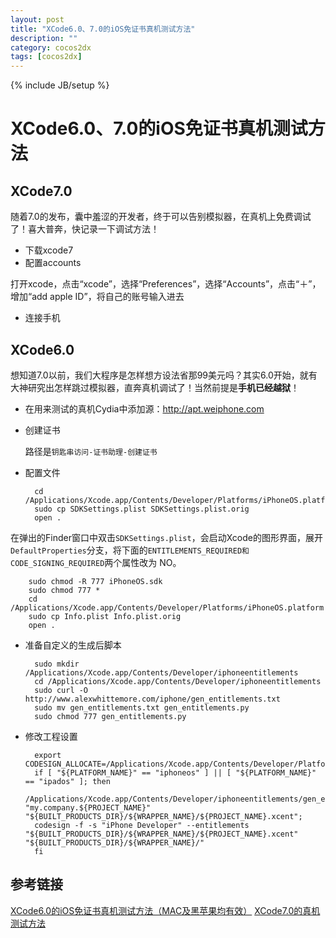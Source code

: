 ```yaml
---
layout: post
title: "XCode6.0、7.0的iOS免证书真机测试方法"
description: ""
category: cocos2dx
tags: [cocos2dx]
---
```

{% include JB/setup %}

XCode6.0、7.0的iOS免证书真机测试方法
=====================

XCode7.0
--------

随着7.0的发布，囊中羞涩的开发者，终于可以告别模拟器，在真机上免费调试了！喜大普奔，快记录一下调试方法！

 - 下载xcode7
 - 配置accounts

 打开xcode，点击“xcode”，选择“Preferences”，选择“Accounts”，点击“＋”，增加“add apple ID”，将自己的账号输入进去
 
 - 连接手机

XCode6.0
--------

想知道7.0以前，我们大程序是怎样想方设法省那99美元吗？其实6.0开始，就有大神研究出怎样跳过模拟器，直奔真机调试了！当然前提是**手机已经越狱**！

- 在用来测试的真机Cydia中添加源：http://apt.weiphone.com

- 创建证书

    路径是`钥匙串访问-证书助理-创建证书`

- 配置文件

        cd /Applications/Xcode.app/Contents/Developer/Platforms/iPhoneOS.platform/Developer/SDKs/iPhoneOS8.0.sdk/
        sudo cp SDKSettings.plist SDKSettings.plist.orig
        open .

在弹出的Finder窗口中双击`SDKSettings.plist`，会启动Xcode的图形界面，展开`DefaultProperties`分支，将下面的`ENTITLEMENTS_REQUIRED和CODE_SIGNING_REQUIRED`两个属性改为 NO。

        sudo chmod -R 777 iPhoneOS.sdk
        sudo chmod 777 *
        cd /Applications/Xcode.app/Contents/Developer/Platforms/iPhoneOS.platform
        sudo cp Info.plist Info.plist.orig
        open .

- 准备自定义的生成后脚本

        sudo mkdir /Applications/Xcode.app/Contents/Developer/iphoneentitlements
        cd /Applications/Xcode.app/Contents/Developer/iphoneentitlements
        sudo curl -O http://www.alexwhittemore.com/iphone/gen_entitlements.txt
        sudo mv gen_entitlements.txt gen_entitlements.py
        sudo chmod 777 gen_entitlements.py

- 修改工程设置



        export CODESIGN_ALLOCATE=/Applications/Xcode.app/Contents/Developer/Platforms/iPhoneOS.platform/Developer/usr/bin/codesign_allocate
        if [ "${PLATFORM_NAME}" == "iphoneos" ] || [ "${PLATFORM_NAME}" == "ipados" ]; then
        /Applications/Xcode.app/Contents/Developer/iphoneentitlements/gen_entitlements.py "my.company.${PROJECT_NAME}" "${BUILT_PRODUCTS_DIR}/${WRAPPER_NAME}/${PROJECT_NAME}.xcent";
        codesign -f -s "iPhone Developer" --entitlements "${BUILT_PRODUCTS_DIR}/${WRAPPER_NAME}/${PROJECT_NAME}.xcent" "${BUILT_PRODUCTS_DIR}/${WRAPPER_NAME}/"
        fi

## 参考链接
 
[XCode6.0的iOS免证书真机测试方法（MAC及黑苹果均有效）](http://www.tuicool.com/articles/ZvmER3)
[XCode7.0的真机测试方法][1]


  [1]: http://blog.csdn.net/lengxue789/article/details/46976025
